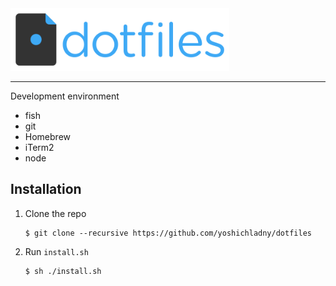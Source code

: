 <img src="_img/dotfiles-logo.png" alt="dotfiles logo" width="350">

---

Development environment

* fish
* git
* Homebrew
* iTerm2
* node

## Installation

  1. Clone the repo

      ```console
      $ git clone --recursive https://github.com/yoshichladny/dotfiles
      ```

  1. Run `install.sh`

      ```console
      $ sh ./install.sh
      ```
